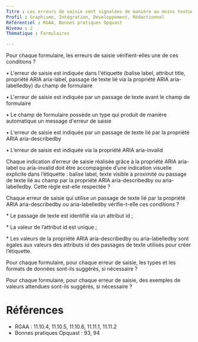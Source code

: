 ```yaml
---
Titre : Les erreurs de saisie sont signalées de manière au moins textuelle et une aide à la correction est fournie pour chaque champ concerné si nécessaire.
Profil : Graphisme, Intégration, Développement, Rédactionnel
Référentiel : RGAA, Bonnes pratiques Opquast
Niveau : 2
Thématique : Formulaires

---
```

Pour chaque formulaire, les erreurs de saisie vérifient-elles une de ces conditions ?

• L'erreur de saisie est indiquée dans l'étiquette (balise label, attribut title, propriété ARIA aria-label, passage de texte lié via la propriété ARIA aria-labelledby) du champ de formulaire

• L'erreur de saisie est indiquée par un passage de texte avant le champ de formulaire

• Le champ de formulaire possède un type qui produit de manière automatique un message d'erreur de saisie

• L'erreur de saisie est indiquée par un passage de texte lié par la propriété ARIA aria-describedby

• L’erreur de saisie est indiquée via la propriété ARIA aria-invalid

Chaque indication d’erreur de saisie réalisée grâce à la propriété ARIA aria-label ou aria-invalid doit être accompagnée d’une indication visuelle explicite dans l’étiquette : balise label, texte visible à proximité ou passage de texte lié au champ par la propriété ARIA aria-describedby ou aria-labelledby. Cette règle est-elle respectée ?

Chaque erreur de saisie qui utilise un passage de texte lié par la propriété ARIA aria-describedby ou aria-labelledby vérifie-t-elle ces conditions ?

\* Le passage de texte est identifié via un attribut id ;

\* La valeur de l’attribut id est unique ;

\* Les valeurs de la propriété ARIA aria-describedby ou aria-labelledby sont égales aux valeurs des attributs id des passages de texte utilisés pour créer l’étiquette.

Pour chaque formulaire, pour chaque erreur de saisie, les types et les formats de données sont-ils suggérés, si nécessaire ?

Pour chaque formulaire, pour chaque erreur de saisie, des exemples de valeurs attendues sont-ils suggérés, si nécessaire ?

# Références

*   RGAA : 11.10.4, 11.10.5, 11.10.6, 11.11.1, 11.11.2
*   Bonnes pratiques Opquast : 93, 94